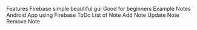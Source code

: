 Features
Firebase
simple
beautiful gui
Good for beginners
Example Notes Android App using Firebase
ToDo
 List of Note
 Add Note
 Update Note
 Remove Note
